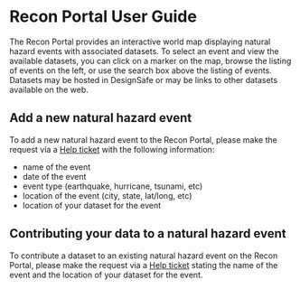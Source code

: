 
# Recon Portal User Guide

The Recon Portal provides an interactive world map displaying natural hazard events with associated datasets. To select an event and view the available datasets, you can click on a marker on the map, browse the listing of events on the left, or use the search box above the listing of events. Datasets may be hosted in DesignSafe or may be links to other datasets available on the web.

## Add a new natural hazard event

To add a new natural hazard event to the Recon Portal, please make the request via a <a href="/rw/user-guides/help/" target="_blank">Help ticket</a> with the following information:

<ul>
	<li>name of the event</li>
	<li>date of the event</li>
	<li>event type (earthquake, hurricane, tsunami, etc)</li>
	<li>location of the event (city, state, lat/long, etc)</li>
	<li>location of your dataset for the event</li>
</ul>

## Contributing your data to a natural hazard event

To contribute a dataset to an existing natural hazard event on the Recon Portal, please make the request via a <a href="/rw/user-guides/help/" target="_blank">Help ticket</a> stating the name of the event and the location of your dataset for the event.

